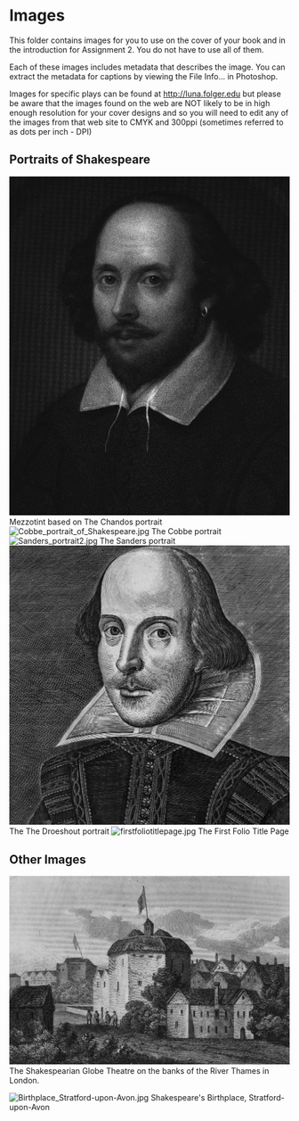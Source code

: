 # Images
This folder contains images for you to use on the cover of your book and in the introduction for Assignment 2. You do not have to use all of them.

Each of these images includes metadata that describes the image. You can extract the metadata for captions by viewing the File Info... in Photoshop.

Images for specific plays can be found at http://luna.folger.edu but please be aware that the images found on the web are NOT likely to be in high enough resolution for your cover designs and so you will need to edit any of the images from that web site to CMYK and 300ppi (sometimes referred to as dots per inch - DPI)

## Portraits of Shakespeare
![chandos\_engraving.jpg][image-1]
Mezzotint based on The Chandos portrait
![Cobbe\_portrait_of_Shakespeare.jpg][image-2]
The Cobbe portrait
![Sanders\_portrait2.jpg][image-3]
The Sanders portrait
![Shakespeare\_Droeshout\_1623.jpg][image-4]
The The Droeshout portrait
![firstfoliotitlepage.jpg][image-5]
The First Folio Title Page

## Other Images
![globe\_theatre.jpg][image-6]
The Shakespearian Globe Theatre on the banks of the River Thames in London.

![Birthplace\_Stratford-upon-Avon.jpg][image-7]
Shakespeare's Birthplace, Stratford-upon-Avon


[image-1]:	chandos_engraving.jpg "The Chandos Portrait"
[image-2]:	Cobbe_portrait_of_Shakespeare.jpg "The Cobbe Portrait"
[image-3]:	Sanders_portrait2.jpg "The Sanders Portrait"
[image-4]:	Shakespeare_Droeshout_1623.jpg "The Droeshout Portrait"
[image-5]:	firstfoliotitlepage.jpg "The First Folio Title Page"
[image-6]:	globe_theatre.jpg "Globe"
[image-7]:	Birthplace_Stratford-upon-Avon.jpg "Birthplace"
